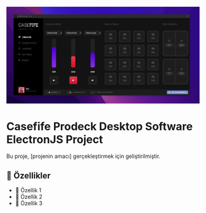 ![Casefife Prodeck Desktop Software ElectronJS Project](img/software.png)

# Casefife Prodeck Desktop Software ElectronJS Project

Bu proje, [projenin amacı] gerçekleştirmek için geliştirilmiştir.

## 🚀 Özellikler
- 🔹 Özellik 1
- 🔹 Özellik 2
- 🔹 Özellik 3